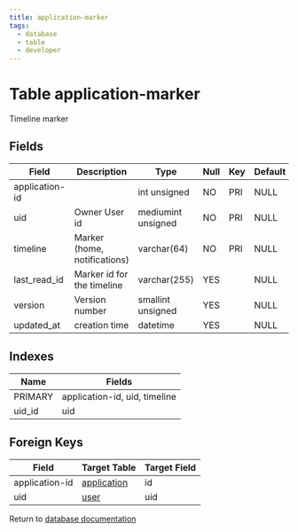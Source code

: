 ```yaml
---
title: application-marker
tags:
  - database
  - table
  - developer
---
```

# Table application-marker

Timeline marker

## Fields

| Field          | Description                  | Type               | Null | Key | Default | Extra |
| -------------- | ---------------------------- | ------------------ | ---- | --- | ------- | ----- |
| application-id |                              | int unsigned       | NO   | PRI | NULL    |       |
| uid            | Owner User id                | mediumint unsigned | NO   | PRI | NULL    |       |
| timeline       | Marker (home, notifications) | varchar(64)        | NO   | PRI | NULL    |       |
| last_read_id   | Marker id for the timeline   | varchar(255)       | YES  |     | NULL    |       |
| version        | Version number               | smallint unsigned  | YES  |     | NULL    |       |
| updated_at     | creation time                | datetime           | YES  |     | NULL    |       |

## Indexes

| Name    | Fields                        |
| ------- | ----------------------------- |
| PRIMARY | application-id, uid, timeline |
| uid_id  | uid                           |

## Foreign Keys

| Field          | Target Table                                 | Target Field |
| -------------- | -------------------------------------------- | ------------ |
| application-id | [application](/spec/database/db_application) | id           |
| uid            | [user](/spec/database/db_user)               | uid          |

Return to [database documentation](/spec/database/)
